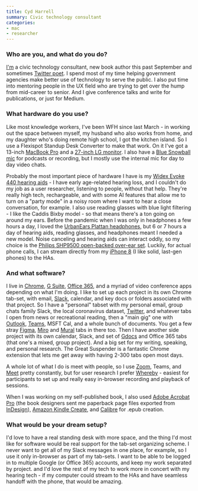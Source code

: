 ```yaml
---
title: Cyd Harrell
summary: Civic technology consultant
categories:
- mac
- researcher
---
```


### Who are you, and what do you do?

[I'm](https://cydharrell.com/ "Cyd's website.") a civic technology consultant, new book author this past September and sometimes [Twitter poet](https://twitter.com/cydharrell "Cyd's Twitter account."). I spend most of my time helping government agencies make better use of technology to serve the public. I also put time into mentoring people in the UX field who are trying to get over the hump from mid-career to senior. And I give conference talks and write for publications, or just for Medium.

### What hardware do you use?

Like most knowledge workers, I've been WFH since last March - in working out the space between myself, my husband who also works from home, and my daughter who's doing remote high school, I got the kitchen island. So I use a Flexispot Standup Desk Converter to make that work. On it I've got a 13-inch [MacBook Pro][macbook-pro] and a [27-inch LG monitor][27ul650-w]. I also have a [Blue Snowball mic][snowball] for podcasts or recording, but I mostly use the internal mic for day to day video chats.

Probably the most important piece of hardware I have is my [Widex Evoke 440 hearing aids][evoke-440] - I have early age-related hearing loss, and I couldn't do my job as a user researcher, listening to people, without that help. They're really high tech, rechargeable, and with some AI features that allow me to turn on a "party mode" in a noisy room where I want to hear a close conversation, for example. I also use reading glasses with blue light filtering - I like the Caddis Bixby model - so that means there's a ton going on around my ears. Before the pandemic when I was only in headphones a few hours a day, I loved the [UrbanEars Plattan headphones][plattan], but 6 or 7 hours a day of hearing aids, reading glasses, and headphones meant I needed a new model. Noise canceling and hearing aids can interact oddly, so my choice is the [Philips SHP9500 open-backed over-ear set][shp9500-00]. Luckily, for actual phone calls, I can stream directly from my [iPhone 8][iphone-8] (I like solid, last-gen phones) to the HAs.

### And what software?

I live in [Chrome][], [G Suite][g-suite], [Office 365][office-365], and a myriad of video conference apps depending on what I'm doing. I like to set up each project in its own Chrome tab-set, with email, [Slack][], calendar, and key docs or folders associated with that project. So I have a "personal" tabset with my personal email, group chats family Slack, the local coronavirus dataset, [Twitter][], and whatever tabs I open from news or recreational reading, then a "main gig" one with [Outlook][], [Teams][], MSFT Cal, and a whole bunch of documents. You get a few stray [Figma][], [Miro][] and [Mural][] tabs in there too. Then I have another side project with its own calendar, Slack, and set of [Gdocs][google-docs] and Office 365 tabs (that one's a mixed, group project). And a big set for my writing, speaking, and personal research. The Great Suspender is a fantastic Chrome extension that lets me get away with having 2-300 tabs open most days.

A whole lot of what I do is meet with people, so I use [Zoom][zoom.2], Teams, and [Meet][google-meet] pretty constantly, but for user research I prefer [Whereby][] - easiest for participants to set up and really easy in-browser recording and playback of sessions.

When I was working on my self-published book, I also used [Adobe Acrobat Pro][acrobat-pro] (the book designers sent me paperback page files exported from [InDesign][]), [Amazon Kindle Create][kindle-create], and [Calibre][] for .epub creation.

### What would be your dream setup?

I'd love to have a real standing desk with more space, and the thing I'd most like for software would be real support for the tab-set organizing scheme. I never want to get all of my Slack messages in one place, for example, so I use it only in-browser as part of my tab-sets. I want to be able to be logged in to multiple Google (or Office 365) accounts, and keep my work separated by project. and I'd love the rest of my tech to work more in concert with my hearing tech - if my computer could stream to the HAs and have seamless handoff with the phone, that would be amazing.

[27ul650-w]: https://www.lg.com/us/monitors/lg-27UL650-W-4k-uhd-led-monitor "A 27 inch LED monitor."
[acrobat-pro]: https://acrobat.adobe.com/us/en/acrobat/acrobat-pro.html "PDF software."
[calibre]: https://calibre-ebook.com/ "An ebook library management tool."
[chrome]: https://www.google.com/intl/en/chrome/browser/ "A WebKit-based browser, where each tab runs in its own thread."
[evoke-440]: https://www.hearingaidknow.com/widex-evoke-440 "Hearing aids."
[figma]: https://www.figma.com/ "A collaborative design prototype service."
[g-suite]: https://gsuite.google.com/ "A hosted solution for email, calendaring and more."
[google-docs]: https://en.wikipedia.org/wiki/Google_Docs "A web-based office suite."
[google-meet]: https://meet.google.com/ "An enterprise video chat service."
[indesign]: https://www.adobe.com/products/indesign.html "A desktop/web publishing application."
[iphone-8]: https://en.wikipedia.org/wiki/IPhone_8 "A 4.7 inch smartphone."
[kindle-create]: https://www.amazon.com/Kindle-Create/b?node=18292298011 "Book publishing software."
[macbook-pro]: https://www.apple.com/macbook-pro/ "A laptop."
[miro]: https://miro.com/ "An online collaborative whiteboard service."
[mural]: https://mural.co/ "A web-based collaborative whiteboard service."
[office-365]: https://en.wikipedia.org/wiki/Office_365 "A hosted office suite."
[outlook]: https://products.office.com/en-us/outlook/email-and-calendar-software-microsoft-outlook "An email, calendar and contact software suite."
[plattan]: https://www.urbanears.com/headphones/plattan/plattan-black/ "Colourful over-the-ear headphones."
[shp9500-00]: https://www.usa.philips.com/c-p/SHP9500_00/hifi-stereo-headphones "On-ear open back headphones."
[slack]: https://slack.com/ "A collaboration service."
[snowball]: http://bluemic.com/snowball/ "A USB microphone."
[teams]: https://www.microsoft.com/en-us/microsoft-teams/group-chat-software "A team collaboration service."
[twitter]: https://twitter.com/ "An online micro-blogging platform."
[whereby]: https://whereby.com/ "A group video service."
[zoom.2]: https://zoom.us "Video conferencing software."
